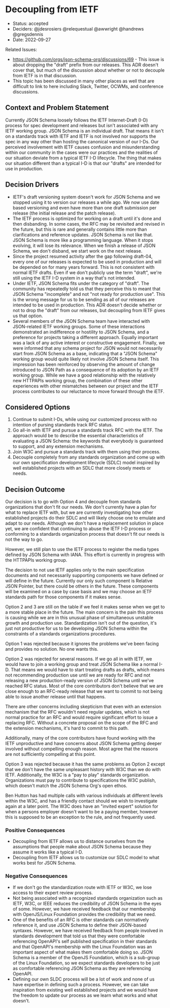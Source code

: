 # Decoupling from IETF

* Status: accepted
* Deciders: @jdesrosiers @relequestual @awwright @handrews @gregsdennis
* Date: 2022-09-27

Related Issues:
* https://github.com/orgs/json-schema-org/discussions/69 - This issue is about
  dropping the "draft" prefix from our releases. This ADR doesn't cover that,
  but much of the discussion about whether or not to decouple from IETF is in
  that discussion.
* This topic has been discussed in many other places as well that are difficult
  to link to here including Slack, Twitter, OCWMs, and conference discussions.

## Context and Problem Statement

Currently JSON Schema loosely follows the IETF Internet-Draft (I-D) process for
spec development and releases but isn't associated with any IETF working group.
JSON Schema is an individual draft. That means it isn't on a standards track
with IETF and IETF is not involved nor supports the spec in any way other than
hosting the canonical version of our I-Ds. Our perceived involvement with IETF
causes confusion and misunderstanding within our community in the cases were our
practices and the realities of our situation deviate from a typical IETF I-D
lifecycle. The thing that makes our situation different than a typical I-D is
that our "drafts" are intended for use in production.

## Decision Drivers

* IETF's draft versioning system doesn't work for JSON Schema and we stopped
  using it to version our releases a while ago. We now use date based versioning
  and even have more than one draft submission per release (the initial release
  and the patch release).
* The IETF process is optimized for working on a draft until it's done and then
  disbanding. In some cases, the RFC may be revisited and revised in the future,
  but this is rare and generally contains little more than clarifications and
  reference updates. JSON Schema is not like that. JSON Schema is more like a
  programming language. When it stops evolving, it will lose its relevance.
  When we finish a release of JSON Schema, we don't disband, we start work on
  the next release.
* Since the project resumed activity after the gap following draft-04, every one
  of our releases is expected to be used in production and will be depended on
  for many years forward. This is not consistent with normal IETF drafts. Even
  if we don't publicly use the term "draft", we're still using the IETF I-D
  system in a way that's not intended.
* Under IETF, JSON Schema fits under the category of "draft". The community has
  repeatedly told us that they perceive this to meant that JSON Schema
  "incomplete" and not "not ready for production use". This is the wrong message
  for us to be sending as all of our releases are intended to be used in
  production. This ADR doesn't decide whether or not to drop the "draft" from
  our releases, but decoupling from IETF gives us that option.
* Several members of the JSON Schema team have interacted with JSON-related IETF
  working groups. Some of these interactions demonstrated an indifference or
  hostility to JSON Schema, and a preference for projects taking a different
  approach. Equally important was a lack of any active interest or constructive
  engagement. Finally, we were informed that any schema project for JSON would
  not necessarily start from JSON Schema as a base, indicating that a "JSON
  Schema" working group would quite likely not involve JSON Schema itself. This
  impression has been reinforced by observing the amount of change introduced to
  JSON Path as a consequence of its adoption by an IETF working group. While we
  have a good relationship with the relatively new HTTPAPIs working group, the
  combination of these other experiences with other mismatches between our
  project and the IETF process contributes to our reluctance to move forward
  through the iETF.

## Considered Options

1. Continue to submit I-Ds, while using our customized process with no intention
   of pursing standards track RFC status.
2. Go all-in with IETF and pursue a standards track RFC with the IETF. The
   approach would be to describe the essential characteristics of evaluating a
   JSON Schema: the keywords that everybody is guaranteed to support, and any
   extension mechanisms.
3. Join W3C and pursue a standards track with them using their process.
4. Decouple completely from any standards organization and come up with our own
   specification development lifecycle (SDLC) model inspired by well established
   projects with an SDLC that more closely meets or needs.

## Decision Outcome

Our decision is to go with Option 4 and decouple from standards organizations
that don't fit our needs. We don't currently have a plan for what to replace
IETF with, but we are currently investigating how other established projects do
their SDLC and will likely choose one to emulate and adapt to our needs.
Although we don't have a replacement solution in place yet, we are confident
that continuing to abuse the IETF I-D process or conforming to a standards
organization process that doesn't fit our needs is not the way to go.

However, we still plan to use the IETF process to register the media types
defined by JSON Schema with IANA. This effort is currently in progress with the
HTTPAPIs working group.

The decision to not use IETF applies only to the main specification documents
and not necessarily supporting components we have defined or will define in the
future. Currently our only such component is Relative JSON Pointer, but there
could be others in the future. These components will be examined on a case by
case basis and we may choose an IETF standards path for those components if it
makes sense.

Option 2 and 3 are still on the table if we feel it makes sense when we get to a
more stable place in the future. The main concern is the pain this process is
causing while we are in this unusual phase of simultaneous unstable growth and
production use. Standardization isn't out of the question, it's just not
productive for us to be developing JSON Schema within the constraints of a
standards organizations procedures.

Option 1 was rejected because it ignores the problems we've been facing and
provides no solution. No one wants this.

Option 2 was rejected for several reasons. If we go all in with IETF, we would
have to join a working group and treat JSON Schema like a normal I-D. That means
we would have to start treating drafts as drafts, which means not recommending
production use until we are ready for RFC and not releasing a new
production-ready version of JSON Schema until we've reached RFC status. Most of
the core contributors don't believe that we are close enough to an RFC-ready
release that we want to commit to not being able to issue another release until
that happens.

There are other concerns including skepticism that even with an extension
mechanism that the RFC wouldn't need regular updates, which is not normal
practice for an RFC and would require significant effort to issue a replacing
RFC. Without a concrete proposal on the scope of the RFC and the extension
mechanisms, it's hard to commit to this path.

Additionally, many of the core contributors have found working with the IETF
unproductive and have concerns about JSON Schema getting deeper involved without
compelling enough reason. Most agree that the reasons are not sufficiently
compelling at this point.

Option 3 was rejected because it has the same problems as Option 2 except that
we don't have the same unpleasant history with W3C than we do with IETF.
Additionally, the W3C is a "pay to play" standards organization. Organizations
must pay to contribute to specifications the W3C publish, which doesn't match
the JSON Schema Org's open ethos.

Ben Hutton has had multiple calls with various individuals at different levels
within the W3C, and has a friendly contact should we wish to investigate again
at a later point. The W3C does have an "invited expert" solution for when
a persons employer doesn't want to be a paying member, however this is supposed
to be an exception to the rule, and not frequently used.

### Positive Consequences

* Decoupling from IETF allows us to distance ourselves from the assumptions that
  people make about JSON Schema because they assume it works like a typical I-D.
* Decoupling from IETF allows us to customize our SDLC model to what works best
  for JSON Schema.

### Negative Consequences

* If we don't go the standardization route with IETF or W3C, we lose access to
  their expert review process.
* Not being associated with a recognized standards organization such as IETF,
  W3C, or IEEE reduces the credibility of JSON Schema in the eyes of some.
  However, we have received feedback that our membership with OpenJS/Linux
  Foundation provides the credibility that we need.
* One of the benefits of an RFC is other standards can normatively reference it,
  and use JSON Schema to define their JSON-based syntaxes. However, we have
  received feedback from people involved in standards development that told us
  that they were comfortable referencing OpenAPI's self published specification
  in their standards and that OpenAPI's membership with the Linux Foundation was
  an important aspect of what makes them comfortable doing so. JSON Schema is a
  member of the OpenJS Foundation, which is a sub-group of the Linux Foundation,
  so we expect standards developers to be just as comfortable referencing JSON
  Schema as they are referencing OpenAPI.
* Defining our own SLDC process will be a lot of work and none of us have
  expertise in defining such a process. However, we can take inspiration from
  existing well established projects and we would have the freedom to update our
  process as we learn what works and what doesn't.
